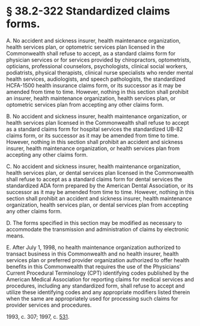 # § 38.2-322 Standardized claims forms.

<p>A. No accident and sickness insurer, health maintenance organization, health services plan, or optometric services plan licensed in the Commonwealth shall refuse to accept, as a standard claims form for physician services or for services provided by chiropractors, optometrists, opticians, professional counselors, psychologists, clinical social workers, podiatrists, physical therapists, clinical nurse specialists who render mental health services, audiologists, and speech pathologists, the standardized HCFA-1500 health insurance claims form, or its successor as it may be amended from time to time. However, nothing in this section shall prohibit an insurer, health maintenance organization, health services plan, or optometric services plan from accepting any other claims form.</p><p>B. No accident and sickness insurer, health maintenance organization, or health services plan licensed in the Commonwealth shall refuse to accept as a standard claims form for hospital services the standardized UB-82 claims form, or its successor as it may be amended from time to time. However, nothing in this section shall prohibit an accident and sickness insurer, health maintenance organization, or health services plan from accepting any other claims form.</p><p>C. No accident and sickness insurer, health maintenance organization, health services plan, or dental services plan licensed in the Commonwealth shall refuse to accept as a standard claims form for dental services the standardized ADA form prepared by the American Dental Association, or its successor as it may be amended from time to time. However, nothing in this section shall prohibit an accident and sickness insurer, health maintenance organization, health services plan, or dental services plan from accepting any other claims form.</p><p>D. The forms specified in this section may be modified as necessary to accommodate the transmission and administration of claims by electronic means.</p><p>E. After July 1, 1998, no health maintenance organization authorized to transact business in this Commonwealth and no health insurer, health services plan or preferred provider organization authorized to offer health benefits in this Commonwealth that requires the use of the Physicians' Current Procedural Terminology (CPT) identifying codes published by the American Medical Association for reporting claims for medical services and procedures, including any standardized form, shall refuse to accept and utilize these identifying codes and any appropriate modifiers listed therein when the same are appropriately used for processing such claims for provider services and procedures.</p><p>1993, c. 307; 1997, c. <a href='http://lis.virginia.gov/cgi-bin/legp604.exe?971+ful+CHAP0531'>531</a>.</p>